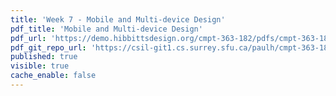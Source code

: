 ```yaml
---
title: 'Week 7 - Mobile and Multi-device Design'
pdf_title: 'Mobile and Multi-device Design'
pdf_url: 'https://demo.hibbittsdesign.org/cmpt-363-182/pdfs/cmpt-363-182-mobile-and-multidevice-design.pdf'
pdf_git_repo_url: 'https://csil-git1.cs.surrey.sfu.ca/paulh/cmpt-363-182-slides/blob/master/mobile-and-multidevice-design/slides.md'
published: true
visible: true
cache_enable: false
---
```

